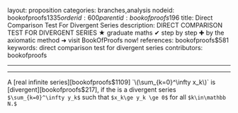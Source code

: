 layout: proposition
categories: branches,analysis
nodeid: bookofproofs$1335
orderid: 600
parentid: bookofproofs$196
title: Direct Comparison Test For Divergent Series
description: DIRECT COMPARISON TEST FOR DIVERGENT SERIES ★ graduate maths ✔ step by step ✚ by the axiomatic method ➜ visit BookOfProofs now!
references: bookofproofs$581
keywords: direct comparison test for divergent series
contributors: bookofproofs

---


---

A [real infinite series][bookofproofs$1109]  `\(\sum_{k=0}^\infty x_k\)` is [divergent][bookofproofs$217], if the is a divergent series `$\sum_{k=0}^\infty y_k$` such that `$x_k\ge y_k \ge 0$` for all `$k\in\mathbb N.$`
